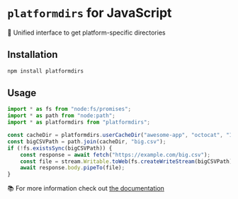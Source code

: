 # `platformdirs` for JavaScript

📂 Unified interface to get platform-specific directories

## Installation

```sh
npm install platformdirs
```

## Usage

```js
import * as fs from "node:fs/promises";
import * as path from "node:path";
import * as platformdirs from "platformdirs";

const cacheDir = platformdirs.userCacheDir("awesome-app", "octocat", "1.2.3")
const bigCSVPath = path.join(cacheDir, "big.csv");
if (!fs.existsSync(bigCSVPath)) {
    const response = await fetch("https://example.com/big.csv");
    const file = stream.Writable.toWeb(fs.createWriteStream(bigCSVPath))
    await response.body.pipeTo(file);
}
```

📚 For more information check out [the documentation](https://tsdocs.dev/search/docs/platformdirs)
